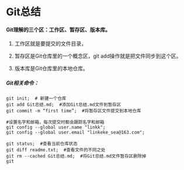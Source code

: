 # Git总结

#### Git理解的三个区：工作区、暂存区、版本库。

1. 工作区就是要提交的文件目录，

2. 暂存区是Git仓库里的一个概念区，git  add操作就是把文件同步到这个区。

3. 版本库是Git仓库里的本地仓库。



##### Git相关命令：

```shell
git init;  # 新建一个仓库
git add Git总结.md;  #添加Git总结.md文件到暂存区
git commit -m “first time”;  #将暂存区文件提交到本地仓库

#设置名字和邮箱，每次提交时都会跟踪名字和邮箱
git config --global user.name "linkk"; 
git config --global user.email "linkeke_sea@163.com";

git status;  #查看当前仓库状态
git diff readme.txt;  #查看文件的不同之处
git rm --cached Git总结.md;  #将Git总结.md文件暂存区删除掉
git
```



#### 



